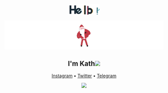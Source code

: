 <p align="center">
  <img src="https://github.com/iKath/iKath/blob/main/image/Hello.gif" width="20%" height="20%"
                                       </p>

<a href="https://t.me/Kaleidoscopc"><img src="https://github.com/iKath/iKath/blob/main/image/Christmas.GIF"></a>
<h2 align="center">I'm Kath<img src="https://media.giphy.com/media/VgCDAzcKvsR6OM0uWg/giphy.gif" width="40"></h2>
<p align="center">
  <a href="https://instagram.com/ikath_x.x">Instagram</a> •
  <a href="https://twitter.com/iKath_x">Twitter</a> •
  <a href="https://t.me/imKath">Telegram</a>  
</p>
<p align="center">
  <img src="https://cdn.jsdelivr.net/gh/Semporia/Semporia@master/image/Happy.gif" width="27px">
</p>
<img src="https://github.com/iKath/iKath/blob/main/image/Christmas.GIF”>
